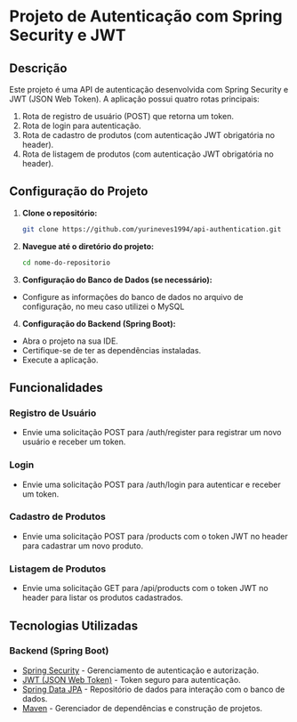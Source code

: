 # Projeto de Autenticação com Spring Security e JWT

## Descrição

Este projeto é uma API de autenticação desenvolvida com Spring Security e JWT (JSON Web Token). A aplicação possui quatro rotas principais:

1. Rota de registro de usuário (POST) que retorna um token.
2. Rota de login para autenticação.
3. Rota de cadastro de produtos (com autenticação JWT obrigatória no header).
4. Rota de listagem de produtos (com autenticação JWT obrigatória no header).

## Configuração do Projeto

1. **Clone o repositório:**

   ```bash
   git clone https://github.com/yurineves1994/api-authentication.git
2. **Navegue até o diretório do projeto:**

    ```bash
    cd nome-do-repositorio
3. **Configuração do Banco de Dados (se necessário):**
  - Configure as informações do banco de dados no arquivo de configuração, no meu caso utilizei o MySQL

4. **Configuração do Backend (Spring Boot):**
  - Abra o projeto na sua IDE.
  - Certifique-se de ter as dependências instaladas.
  - Execute a aplicação.

## Funcionalidades

### Registro de Usuário

- Envie uma solicitação POST para /auth/register para registrar um novo usuário e receber um token.

### Login

- Envie uma solicitação POST para /auth/login para autenticar e receber um token.

### Cadastro de Produtos

- Envie uma solicitação POST para /products com o token JWT no header para cadastrar um novo produto.

### Listagem de Produtos

- Envie uma solicitação GET para /api/products com o token JWT no header para listar os produtos cadastrados.

## Tecnologias Utilizadas

### Backend (Spring Boot)

- [Spring Security](https://spring.io/projects/spring-security) - Gerenciamento de autenticação e autorização.
- [JWT (JSON Web Token)](https://jwt.io/) - Token seguro para autenticação.
- [Spring Data JPA](https://spring.io/projects/spring-data-jpa) - Repositório de dados para interação com o banco de dados.
- [Maven](https://maven.apache.org/) - Gerenciador de dependências e construção de projetos.


